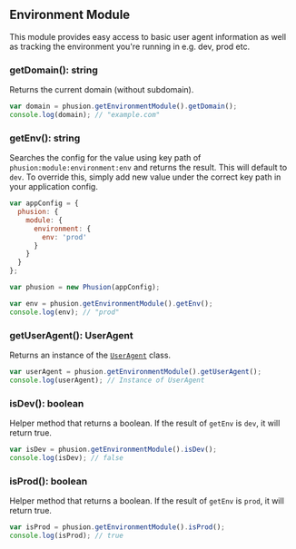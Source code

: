 
  
## Environment Module

This module provides easy access to basic user agent information as well as tracking the environment you're running in e.g. dev, prod etc.

### getDomain(): string

Returns the current domain (without subdomain).

```javascript
var domain = phusion.getEnvironmentModule().getDomain();
console.log(domain); // "example.com"
```

### getEnv(): string
Searches the config for the value using key path of `phusion:module:environment:env` and returns the result. This will default to `dev`. To override this, simply add new value under the correct key path in your application config.

```javascript
var appConfig = {
  phusion: {
    module: {
      environment: {
        env: 'prod'
      }
    }
  }
};

var phusion = new Phusion(appConfig);

var env = phusion.getEnvironmentModule().getEnv();
console.log(env); // "prod"
```

### getUserAgent(): UserAgent

Returns an instance of the [`UserAgent`](./UserAgent.md) class.

```javascript
var userAgent = phusion.getEnvironmentModule().getUserAgent();
console.log(userAgent); // Instance of UserAgent
```

### isDev(): boolean

Helper method that returns a boolean. If the result of `getEnv` is `dev`, it will return true.

```javascript
var isDev = phusion.getEnvironmentModule().isDev();
console.log(isDev); // false
``` 

### isProd(): boolean

Helper method that returns a boolean. If the result of `getEnv` is `prod`, it will return true.

```javascript
var isProd = phusion.getEnvironmentModule().isProd();
console.log(isProd); // true
```  

